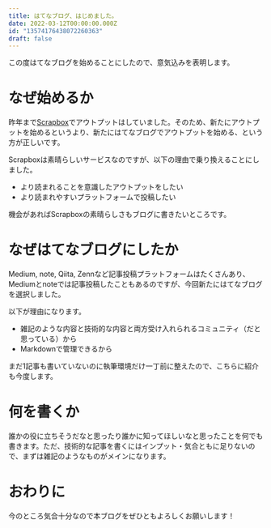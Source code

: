```yaml
---
title: はてなブログ、はじめました。
date: 2022-03-12T00:00:00.000Z
id: "13574176438072260363"
draft: false
---
```

この度はてなブログを始めることにしたので、意気込みを表明します。

# なぜ始めるか

昨年まで[Scrapbox](https://scrapbox.io/chikuwa111/)でアウトプットはしていました。そのため、新たにアウトプットを始めるというより、新たにはてなブログでアウトプットを始める、という方が正しいです。

Scrapboxは素晴らしいサービスなのですが、以下の理由で乗り換えることにしました。

- より読まれることを意識したアウトプットをしたい
- より読まれやすいプラットフォームで投稿したい

機会があればScrapboxの素晴らしさもブログに書きたいところです。

# なぜはてなブログにしたか

Medium, note, Qiita, Zennなど記事投稿プラットフォームはたくさんあり、Mediumとnoteでは記事投稿したこともあるのですが、今回新たにはてなブログを選択しました。

以下が理由になります。

- 雑記のような内容と技術的な内容と両方受け入れられるコミュニティ（だと思っている）から
- Markdownで管理できるから

まだ1記事も書いていないのに執筆環境だけ一丁前に整えたので、こちらに紹介も今度します。

# 何を書くか

誰かの役に立ちそうだなと思ったり誰かに知ってほしいなと思ったことを何でも書きます。ただ、技術的な記事を書くにはインプット・気合ともに足りないので、まずは雑記のようなものがメインになります。

# おわりに

今のところ気合十分なので本ブログをぜひともよろしくお願いします！
